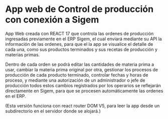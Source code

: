 # App web de Control de producción con conexión a Sigem

App Web creada con REACT 17 que controla las ordenes de producción ingresadas previamente en el ERP Sigem, el cual enviará mediante su API la información de las ordenes, para que el la app se visualice el detalle de cada una, como sus productos terminados y sus recetas de producción y materias primas.

Dentro de cada orden se podrá editar las cantidades de materia prima a usar, cambiar la materia prima original por otra, gestionar los procesos de producción de cada producto terminado, controlar fechas y horas de proceso, y mediante una autorización de un administrador o jefe de producción todos estos cambios registrados por los operarios se reflejarán directamente en Sigem, para que se procesen automáticamente las ordenes en el ERP.

(Esta versión funciona con react router DOM V5, para leer la app desde un subdirectorio en el servidor donde se alojará.)
